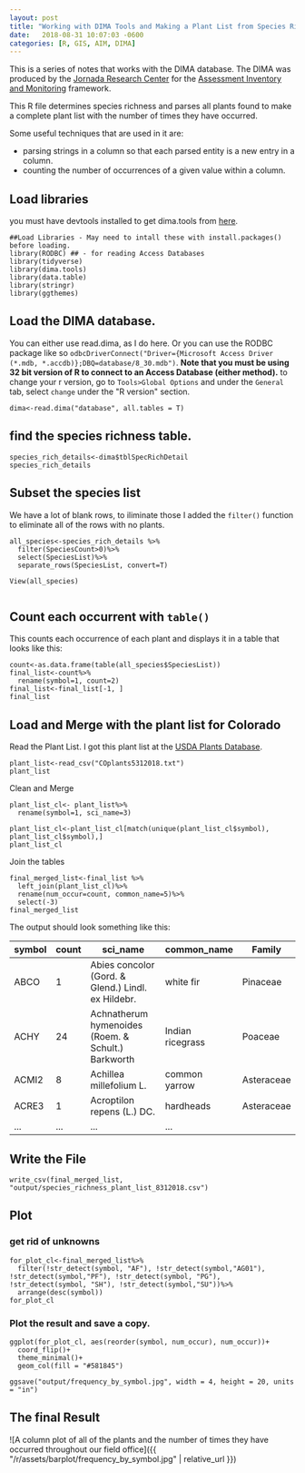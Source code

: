 ```yaml
---
layout: post
title: "Working with DIMA Tools and Making a Plant List from Species Richness Table"
date:   2018-08-31 10:07:03 -0600
categories: [R, GIS, AIM, DIMA]
---
```

This is a series of notes that works with the DIMA database. The DIMA was produced by the [Jornada Research Center](https://jornada.nmsu.edu/) for the [Assessment Inventory and Monitoring](http://aim.landscapetoolbox.org/introduction-to-aim/) framework.

This R file determines species richness and parses all plants found to make a complete plant list with the number of times they have occurred.

Some useful techniques that are used in it are:
* parsing strings in a column so that each parsed entity is a new entry in a column.
* counting the number of occurrences of a given value within a column.

## Load libraries

you must have devtools installed to get dima.tools from [here](https://github.com/nstauffer/dima.tools).  
```{r}
##Load Libraries - May need to intall these with install.packages() before loading.
library(RODBC) ## - for reading Access Databases
library(tidyverse)
library(dima.tools)
library(data.table)
library(stringr)
library(ggthemes)
```

## Load the DIMA database.
You can either use read.dima, as I do here. Or you can use the RODBC package like so `odbcDriverConnect("Driver={Microsoft Access Driver (*.mdb, *.accdb)};DBQ=database/8_30.mdb")`.  **Note that you must be using 32 bit version of R to connect to an Access Database (either method).** to change your r version, go to `Tools>Global Options` and under the `General` tab, select `change` under the "R version" section.

```{r}
dima<-read.dima("database", all.tables = T)
```


## find the species richness table.
```{r}
species_rich_details<-dima$tblSpecRichDetail
species_rich_details
```


## Subset the species list
We have a lot of blank rows, to iliminate those I added the `filter()` function to eliminate all of the rows with no plants.

```{r}
all_species<-species_rich_details %>%
  filter(SpeciesCount>0)%>%
  select(SpeciesList)%>%
  separate_rows(SpeciesList, convert=T)

View(all_species)


```

## Count each occurrent with `table()`
This counts each occurrence of each plant and displays it in a table that looks like this:
```{r}
count<-as.data.frame(table(all_species$SpeciesList))
final_list<-count%>%
  rename(symbol=1, count=2)
final_list<-final_list[-1, ]
final_list
```


## Load and Merge with the plant list for Colorado

Read the Plant List. I got this plant list at the [USDA Plants Database](https://plants.sc.egov.usda.gov/dl_state.html).
```{r}
plant_list<-read_csv("COplants5312018.txt")
plant_list
```

Clean and Merge
```{r}
plant_list_cl<- plant_list%>%
  rename(symbol=1, sci_name=3)

plant_list_cl<-plant_list_cl[match(unique(plant_list_cl$symbol), plant_list_cl$symbol),]
plant_list_cl
```

Join the tables
```{r}
final_merged_list<-final_list %>%
  left_join(plant_list_cl)%>%
  rename(num_occur=count, common_name=5)%>%
  select(-3)
final_merged_list
```
The output should look something like this:

| symbol | count | sci_name | common_name | Family |
|--------|-------|----------------------------------------------------|------------------|------------|
| ABCO | 1 | Abies concolor (Gord. & Glend.) Lindl. ex Hildebr. | white fir | Pinaceae |
| ACHY | 24 | Achnatherum hymenoides (Roem. & Schult.) Barkworth | Indian ricegrass | Poaceae |
| ACMI2 | 8 | Achillea millefolium L. | common yarrow | Asteraceae |
| ACRE3 | 1 | Acroptilon repens (L.) DC. | hardheads | Asteraceae |
| ... | ... | ... | ... |

## Write the File

```{r}
write_csv(final_merged_list, "output/species_richness_plant_list_8312018.csv")

```


## Plot

### get rid of unknowns
```{r}
for_plot_cl<-final_merged_list%>%
  filter(!str_detect(symbol, "AF"), !str_detect(symbol,"AG01"), !str_detect(symbol,"PF"), !str_detect(symbol, "PG"), !str_detect(symbol, "SH"), !str_detect(symbol,"SU"))%>%
  arrange(desc(symbol))
for_plot_cl
```

### Plot the result and save a copy.
```{r}
ggplot(for_plot_cl, aes(reorder(symbol, num_occur), num_occur))+
  coord_flip()+
  theme_minimal()+
  geom_col(fill = "#581845")

ggsave("output/frequency_by_symbol.jpg", width = 4, height = 20, units = "in")
```

## The final Result
![A column plot of all of the plants and the number of times they have occurred throughout our field office]({{ "/r/assets/barplot/frequency_by_symbol.jpg" | relative_url }})
